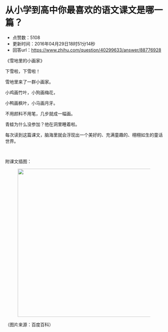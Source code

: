 # 从小学到高中你最喜欢的语文课文是哪一篇？
- 点赞数：5108
- 更新时间：2016年04月29日18时51分14秒
- 回答url：https://www.zhihu.com/question/40299633/answer/88776928
<body>
 <p data-pid="nAnunf0q">《雪地里的小画家》</p>
 <p data-pid="8cKlm3Ix">下雪啦，下雪啦！</p>
 <p data-pid="PsCSBOi1">雪地里来了一群小画家。</p>
 <p data-pid="rOVQ3ODR">小鸡画竹叶，小狗画梅花，</p>
 <p data-pid="l0ZILuFw">小鸭画枫叶，小马画月牙。</p>
 <p data-pid="F2SLiCQu">不用颜料不用笔，几步就成一幅画。</p>
 <p data-pid="mSOxTXEZ">青蛙为什么没参加？他在洞里睡着啦。</p>
 <p data-pid="AbRCwEyK">每次读到这篇课文，脑海里就会浮现出一个美好的、充满童趣的、栩栩如生的童话世界。</p>
 <br>
 <p data-pid="ui_ESY0n">附课文插图：</p>
 <figure>
  <img src="https://picx.zhimg.com/50/4b2f55ec03c9d3fddbbcd7c931e3c146_720w.jpg?source=1940ef5c" data-rawwidth="475" data-rawheight="695" data-original-token="4b2f55ec03c9d3fddbbcd7c931e3c146" class="origin_image zh-lightbox-thumb" width="475" data-original="https://picx.zhimg.com/4b2f55ec03c9d3fddbbcd7c931e3c146_r.jpg?source=1940ef5c">
 </figure>
 <p data-pid="rUr-W2gf">（图片来源：百度百科）</p>
</body>